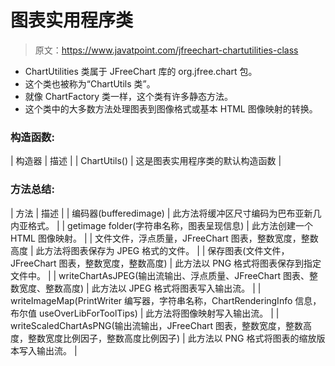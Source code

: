 # 图表实用程序类

> 原文：<https://www.javatpoint.com/jfreechart-chartutilities-class>

*   ChartUtilities 类属于 JFreeChart 库的 org.jfree.chart 包。
*   这个类也被称为“ChartUtils 类”。
*   就像 ChartFactory 类一样，这个类有许多静态方法。
*   这个类中的大多数方法处理图表到图像格式或基本 HTML 图像映射的转换。

### 构造函数:

| 构造器 | 描述 |
| ChartUtils() | 这是图表实用程序类的默认构造函数 |

### 方法总结:

| 方法 | 描述 |
| 编码器(bufferedimage) | 此方法将缓冲区尺寸编码为巴布亚新几内亚格式。 |
| getimage folder(字符串名称，图表呈现信息) | 此方法创建一个 HTML 图像映射。 |
| 文件文件，浮点质量，JFreeChart 图表，整数宽度，整数高度 | 此方法将图表保存为 JPEG 格式的文件。 |
| 保存图表(文件文件，JFreeChart 图表，整数宽度，整数高度) | 此方法以 PNG 格式将图表保存到指定文件中。 |
| writeChartAsJPEG(输出流输出、浮点质量、JFreeChart 图表、整数宽度、整数高度) | 此方法以 JPEG 格式将图表写入输出流。 |
| writeImageMap(PrintWriter 编写器，字符串名称，ChartRenderingInfo 信息，布尔值 useOverLibForToolTips) | 此方法将图像映射写入输出流。 |
| writeScaledChartAsPNG(输出流输出，JFreeChart 图表，整数宽度，整数高度，整数宽度比例因子，整数高度比例因子) | 此方法以 PNG 格式将图表的缩放版本写入输出流。 |